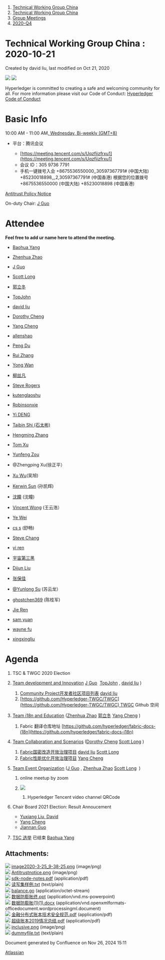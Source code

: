 1. [Technical Working Group China](index.html)
2. [Technical Working Group China](Technical-Working-Group-China_22151170.html)
3. [Group Meetings](Group-Meetings_22151180.html)
4. [2020-Q4](2020-Q4_22152464.html)

# Technical Working Group China : 2020-10-21

Created by david liu, last modified on Oct 21, 2020

![](attachments/22152466/22152475.png?height=150) ![](attachments/22152466/22152476.png?height=150)

Hyperledger is committed to creating a safe and welcoming community for all. For more information please visit our Code of Conduct: [Hyperledger Code of Conduct](https://lf-hyperledger.atlassian.net/wiki/display/HYP/Hyperledger+Code+of+Conduct)

# Basic Info

10:00 AM - 11:00 AM[, Wednesday, Bi-weekly (GMT+8)](https://meeting.tencent.com/s/Uqzfiizfrxu1)

- 平台：腾讯会议
  
  - [https://meeting.tencent.com/s/Uqzfiizfrxu1](https://meeting.tencent.com/s/Uqzfiizfrxu1)
  - 会议 ID：305 9736 7791
  - 手机一键拨号入会 +8675536550000,,30597367791# (中国大陆) +85230018898,,,2,30597367791# (中国香港) 根据您的位置拨号 +8675536550000 (中国大陆) +85230018898 (中国香港)

[Antitrust Policy Notice](https://docs.google.com/presentation/d/1punUCr0mSZT9gMKCs3vCYqbWbjeS_RG-18ZrhkfwoYc/edit?ts=5a14dfdf)

On-duty Chair: [J Guo](https://lf-hyperledger.atlassian.net/wiki/people/70121:6a297646-8eaf-48bb-afd9-76ce748a10eb?ref=confluence)

# Attendee

**Feel free to add ur name here to attend the meeting.**

- [Baohua Yang](https://lf-hyperledger.atlassian.net/wiki/people/557058:17d87dbf-05fe-4c1b-84cf-fd69f7fcbb20?ref=confluence)
- [Zhenhua Zhao](https://lf-hyperledger.atlassian.net/wiki/people/5da669613c95d00c3c649d6e?ref=confluence) 
  
- [J Guo](https://lf-hyperledger.atlassian.net/wiki/people/70121:6a297646-8eaf-48bb-afd9-76ce748a10eb?ref=confluence)
  
- [Scott Long](https://lf-hyperledger.atlassian.net/wiki/people/712020:d1bf34a5-5759-4945-8433-6da36f1c6870?ref=confluence) 
  
- [郭立冬](https://lf-hyperledger.atlassian.net/wiki/people/6183eb45bcb574006810d17f?ref=confluence) 
  
- [TopJohn](https://lf-hyperledger.atlassian.net/wiki/people/5b417eec10d57114135ec9aa?ref=confluence)
- [david liu](https://lf-hyperledger.atlassian.net/wiki/people/557058:ccdd3d2a-7f2a-4159-a2f2-de5fc7776831?ref=confluence)
- [Dorothy Cheng](https://lf-hyperledger.atlassian.net/wiki/people/712020:7e5a518b-9be6-4b40-8450-a804ca93647a?ref=confluence)
  
- [Yang Cheng](https://lf-hyperledger.atlassian.net/wiki/people/712020:4461a0ca-7fe6-4b0c-9a5e-2eb1d121e60a?ref=confluence) 
  
- [allenshao](https://lf-hyperledger.atlassian.net/wiki/people/70121:94959fcf-c3bb-4ec7-98c8-cd9ecf26db53?ref=confluence)
- [Peng Du](https://lf-hyperledger.atlassian.net/wiki/people/712020:40cfa3db-3ae0-4442-b843-16a107ce7b9f?ref=confluence)
- [Rui Zhang](https://lf-hyperledger.atlassian.net/wiki/people/712020:b6bebb3e-4dd1-43e5-aa4d-16dc1209fb92?ref=confluence)
- [Yong Wan](https://lf-hyperledger.atlassian.net/wiki/people/712020:79c6dd6a-6ff2-4122-9e46-e9e88a8f2cff?ref=confluence)
- [柳丝凡](https://lf-hyperledger.atlassian.net/wiki/people/5a701074840af257828b4915?ref=confluence)
- [Steve Rogers](https://lf-hyperledger.atlassian.net/wiki/people/557058:99c3e9a5-8852-4844-afcc-a7278e0d1ce0?ref=confluence)
- [kutenglaoshu](https://lf-hyperledger.atlassian.net/wiki/people/712020:e9fa9cfd-a88d-4581-885b-61bc163a18b2?ref=confluence)
- [Robinsonxie](https://lf-hyperledger.atlassian.net/wiki/people/5c4c48a1cc3a1d3d8a2bcb13?ref=confluence)
- [Yi DENG](https://lf-hyperledger.atlassian.net/wiki/people/5b07a68911b5d0513926a2f5?ref=confluence)
- [Taibin Shi (石太彬)](https://lf-hyperledger.atlassian.net/wiki/people/712020:4cb098af-2dbd-4b4b-9eca-fc06f841b2ce?ref=confluence)
- [Hengming Zhang](https://lf-hyperledger.atlassian.net/wiki/people/712020:b9ceda45-2c20-4ab7-8e92-e96e65e47b6b?ref=confluence)
- [Tom Xu](https://lf-hyperledger.atlassian.net/wiki/people/712020:70c761c0-7c57-42db-b3ec-a4aa3010f521?ref=confluence)
- [Yunfeng Zou](https://lf-hyperledger.atlassian.net/wiki/people/712020:02702163-2896-4db6-bd6d-8f19217b0e78?ref=confluence)
- @Zhengping Xu(徐正平）
- [Xu Wu](https://lf-hyperledger.atlassian.net/wiki/people/712020:46ad479a-4c31-45ee-a92b-d485d8d85778?ref=confluence)(吴旭)
- [Kerwin Sun](https://lf-hyperledger.atlassian.net/wiki/people/5f62d9b62b42470070d18abe?ref=confluence) (孙凯辉)
- [沈瞳](https://lf-hyperledger.atlassian.net/wiki/people/70121:a8ee873e-07d0-4766-ae9e-d85c188d900b?ref=confluence) (沈瞳)
- [Vincent Wong](https://lf-hyperledger.atlassian.net/wiki/people/5aa11a291e5627213ac755b9?ref=confluence) (王云浩）
- [Ye Wei](https://lf-hyperledger.atlassian.net/wiki/people/712020:c1c0c4c6-c79a-4693-b83e-276456de11a2?ref=confluence)
- [cs s](https://lf-hyperledger.atlassian.net/wiki/people/712020:2bb13841-cd7e-469a-80a7-31200ae9a711?ref=confluence) (舒畅)
- [Steve Chang](https://lf-hyperledger.atlassian.net/wiki/people/557058:3cd9bb86-8409-44e8-9fa9-11f934728eba?ref=confluence)
- [yi ren](https://lf-hyperledger.atlassian.net/wiki/people/557058:1a592b15-029e-480a-8b0f-56e8a9184589?ref=confluence)
- [宇宙第三黑](https://lf-hyperledger.atlassian.net/wiki/people/557058:9b1e2762-43b1-4829-846f-c8187ae231c8?ref=confluence)
- [Dijun Liu](https://lf-hyperledger.atlassian.net/wiki/people/712020:83751c77-e50e-4b0f-b1e7-bebc85dd202d?ref=confluence)
- [张保佳](https://lf-hyperledger.atlassian.net/wiki/people/5c62acb760cf8e3dfccf871f?ref=confluence)
- [@Yunlong Su](http://wiki.hyperledger.org/display/~ghost47chen) (苏云龙）
- [ghostchen369](https://lf-hyperledger.atlassian.net/wiki/people/5c491f5617919c1f8bfb241e?ref=confluence) (陈桂军)
- [Jie Ren](https://lf-hyperledger.atlassian.net/wiki/people/712020:24daa086-2fde-461a-b543-287521bc21e2?ref=confluence)
- [sam yuan](https://lf-hyperledger.atlassian.net/wiki/people/557058:e0a428f2-22b3-4b1c-b147-67537cf8a774?ref=confluence)
- [wayne fu](https://lf-hyperledger.atlassian.net/wiki/people/712020:592e60b9-6101-490e-b5e1-b003bee68c33?ref=confluence)
- [xingxingliu](https://lf-hyperledger.atlassian.net/wiki/people/557058:86d53ec0-827f-4d64-937a-ce83793d644a?ref=confluence)

# Agenda

1. TSC &amp; TWGC 2020 Election
2. [Team development and Innovation](https://lf-hyperledger.atlassian.net/wiki/display/TWGC/Development+and+Innovation) [J Guo](https://lf-hyperledger.atlassian.net/wiki/people/70121:6a297646-8eaf-48bb-afd9-76ce748a10eb?ref=confluence)  [TopJohn](https://lf-hyperledger.atlassian.net/wiki/people/5b417eec10d57114135ec9aa?ref=confluence) , [david liu](https://lf-hyperledger.atlassian.net/wiki/people/557058:ccdd3d2a-7f2a-4159-a2f2-de5fc7776831?ref=confluence) )
   
   1. [Community Project开发者社区项目列表](22151961.html) [david liu](https://lf-hyperledger.atlassian.net/wiki/people/557058:ccdd3d2a-7f2a-4159-a2f2-de5fc7776831?ref=confluence)
   2. [https://github.com/Hyperledger-TWGC/TWGC](https://github.com/Hyperledger-TWGC/TWGC) TWGC Github 空间
3. [Team i18n and Education](https://lf-hyperledger.atlassian.net/wiki/display/TWGC/i18n+and+Education) ([Zhenhua Zhao](https://lf-hyperledger.atlassian.net/wiki/people/5da669613c95d00c3c649d6e?ref=confluence) [郭立冬](https://lf-hyperledger.atlassian.net/wiki/people/6183eb45bcb574006810d17f?ref=confluence) [Yang Cheng](https://lf-hyperledger.atlassian.net/wiki/people/712020:4461a0ca-7fe6-4b0c-9a5e-2eb1d121e60a?ref=confluence) )
   
   1. Fabric 翻译仓库地址 [https://github.com/hyperledger/fabric-docs-i18n](https://github.com/hyperledger/fabric-docs-i18n)
4. [Team Collaboration and Scenarios](https://lf-hyperledger.atlassian.net/wiki/display/TWGC/Collaborations+and+Scenarios) ([Dorothy Cheng](https://lf-hyperledger.atlassian.net/wiki/people/712020:7e5a518b-9be6-4b40-8450-a804ca93647a?ref=confluence) [Scott Long](https://lf-hyperledger.atlassian.net/wiki/people/712020:d1bf34a5-5759-4945-8433-6da36f1c6870?ref=confluence) )
   
   1. [Fabric国密改造开放治理项目](22152165.html) [david liu](https://lf-hyperledger.atlassian.net/wiki/people/557058:ccdd3d2a-7f2a-4159-a2f2-de5fc7776831?ref=confluence) [Scott Long](https://lf-hyperledger.atlassian.net/wiki/people/712020:d1bf34a5-5759-4945-8433-6da36f1c6870?ref=confluence)
   2. [Fabric性能优化开放治理项目](22152388.html) [Yang Cheng](https://lf-hyperledger.atlassian.net/wiki/people/712020:4461a0ca-7fe6-4b0c-9a5e-2eb1d121e60a?ref=confluence)
5. [Team Event Organization](https://lf-hyperledger.atlassian.net/wiki/display/TWGC/Events+Organization) ([J Guo](https://lf-hyperledger.atlassian.net/wiki/people/70121:6a297646-8eaf-48bb-afd9-76ce748a10eb?ref=confluence) , [Zhenhua Zhao](https://lf-hyperledger.atlassian.net/wiki/people/5da669613c95d00c3c649d6e?ref=confluence) [Scott Long](https://lf-hyperledger.atlassian.net/wiki/people/712020:d1bf34a5-5759-4945-8433-6da36f1c6870?ref=confluence)  )
   
   1. online meetup by zoom
   2. ![](attachments/22152466/22152472.png?height=163)
      
      1. Hyperledger Tencent video channel QRCode
6. Chair Board 2021 Election: Result Annoucement
   
   - [Yuxiang Liu, David](https://lf-hyperledger.atlassian.net/wiki/display/TWGC/Yuxiang+Liu%2C+David)
   - [Yang Cheng](https://lf-hyperledger.atlassian.net/wiki/display/TWGC/Yang+Cheng)
   - [Jiannan Guo](https://lf-hyperledger.atlassian.net/wiki/display/TWGC/Jiannan+%28Jay%29+Guo)
7. [TSC 选举](https://lf-hyperledger.atlassian.net/wiki/display/TSC/2020+Nomination+Statements) 已结束 [Baohua Yang](https://lf-hyperledger.atlassian.net/wiki/people/557058:17d87dbf-05fe-4c1b-84cf-fd69f7fcbb20?ref=confluence)

## Attachments:

![](images/icons/bullet_blue.gif) [image2020-3-25\_9-38-25.png](attachments/22152466/22152472.png) (image/png)  
![](images/icons/bullet_blue.gif) [Antitrustnotice.png](attachments/22152466/22152475.png) (image/png)  
![](images/icons/bullet_blue.gif) [sdk-node-notes.pdf](attachments/22152466/22152467.pdf) (application/pdf)  
![](images/icons/bullet_blue.gif) [读写集样例.txt](attachments/22152466/22152468.txt) (text/plain)  
![](images/icons/bullet_blue.gif) [balance.go](attachments/22152466/22152469.go) (application/octet-stream)  
![](images/icons/bullet_blue.gif) [数据防膨胀终.ppt](attachments/22152466/22152470.ppt) (application/vnd.ms-powerpoint)  
![](images/icons/bullet_blue.gif) [数据防膨胀(1)(1).docx](attachments/22152466/22152471.docx) (application/vnd.openxmlformats-officedocument.wordprocessingml.document)  
![](images/icons/bullet_blue.gif) [金融分布式账本技术安全规范.pdf](attachments/22152466/22152473.pdf) (application/pdf)  
![](images/icons/bullet_blue.gif) [超级账本2019情况总结.pdf](attachments/22152466/22152474.pdf) (application/pdf)  
![](images/icons/bullet_blue.gif) [inclusive.png](attachments/22152466/22152476.png) (image/png)  
![](images/icons/bullet_blue.gif) [dummyfile.txt](attachments/22152466/22152477.txt) (text/plain)

Document generated by Confluence on Nov 26, 2024 15:11

[Atlassian](http://www.atlassian.com/)
